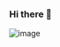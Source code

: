 ### Hi there 👋

![image](https://github.com/91CHS/91CHS/assets/68048878/4634e4ac-8683-4d30-8e6f-26f83b869732)


<!--
**91CHS/91CHS** is a ✨ _special_ ✨ repository because its `README.md` (this file) appears on your GitHub profile.

Here are some ideas to get you started:

- 🔭 I’m currently working on ...
- 🌱 I’m currently learning ...
- 👯 I’m looking to collaborate on ...
- 🤔 I’m looking for help with ...
- 💬 Ask me about ...
- 📫 How to reach me: ...
- 😄 Pronouns: ...
- ⚡ Fun fact: ...
-->
